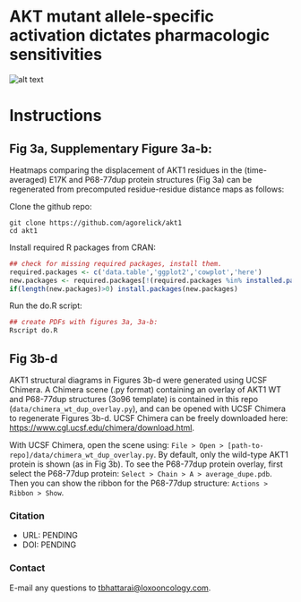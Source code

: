 # AKT mutant allele-specific activation dictates pharmacologic sensitivities

![alt text](https://github.com/agorelick/akt1/blob/master/data/wiki.png "Fig 3. Structural and signaling impact of AKT in-frame indels")

# Instructions

## Fig 3a, Supplementary Figure 3a-b:

Heatmaps comparing the displacement of AKT1 residues in the (time-averaged) E17K and P68-77dup protein structures (Fig 3a) can be regenerated from precomputed residue-residue distance maps as follows:

Clone the github repo:
```shell
git clone https://github.com/agorelick/akt1
cd akt1
```

Install required R packages from CRAN:
```r
## check for missing required packages, install them.
required.packages <- c('data.table','ggplot2','cowplot','here')
new.packages <- required.packages[!(required.packages %in% installed.packages()[,"Package"])]
if(length(new.packages)>0) install.packages(new.packages)
```

Run the do.R script:
```r
## create PDFs with figures 3a, 3a-b:
Rscript do.R
```

## Fig 3b-d

AKT1 structural diagrams in Figures 3b-d were generated using UCSF Chimera. A Chimera scene (.py format) containing an overlay of AKT1 WT and P68-77dup structures (3o96 template) is contained in this repo (`data/chimera_wt_dup_overlay.py`), and can be opened with UCSF Chimera to regenerate Figures 3b-d. UCSF Chimera can be freely downloaded here: https://www.cgl.ucsf.edu/chimera/download.html.

With UCSF Chimera, open  the scene using: `File > Open > [path-to-repo]/data/chimera_wt_dup_overlay.py`. By default, only the wild-type AKT1 protein is shown (as in Fig 3b). To see the P68-77dup protein overlay, first select the P68-77dup protein: `Select > Chain > A > average_dupe.pdb`. Then you can show the ribbon for the P68-77dup structure: `Actions > Ribbon > Show`.



### Citation
- URL: PENDING
- DOI: PENDING

### Contact
E-mail any questions to [tbhattarai@loxooncology.com](mailto:tbhattarai@loxooncology.com?subject=[GitHub]%20AKT1%20paper).

